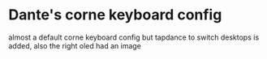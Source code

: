 # Dante's corne keyboard config

almost a default corne keyboard config but tapdance to switch desktops is added, also the right oled had an image
